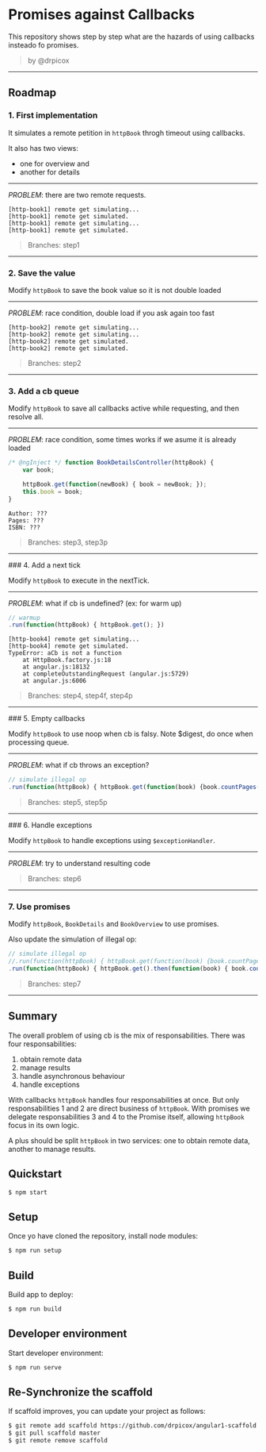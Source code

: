 Promises against Callbacks
==========================

This repository shows step by step what are the hazards of using callbacks insteado fo promises.

> by @drpicox

- - - - - - - - - - - - - - - - - - - - - - - - - - - - - - - - - - - - - - - 

Roadmap
-------

### 1. First implementation

It simulates a remote petition in `httpBook` throgh timeout using callbacks.

It also has two views: 
- one for overview and 
- another for details

- - - - - - - - - - - - - - - - - - - - - - - - - - - - - - - - - - - - - - - 

*PROBLEM*: there are two remote requests.

```
[http-book1] remote get simulating...
[http-book1] remote get simulated.
[http-book1] remote get simulating...
[http-book1] remote get simulated.
```

> Branches: step1

- - - - - - - - - - - - - - - - - - - - - - - - - - - - - - - - - - - - - - - 

### 2. Save the value

Modify `httpBook` to save the book value so it is not double loaded

- - - - - - - - - - - - - - - - - - - - - - - - - - - - - - - - - - - - - - - 

*PROBLEM*: race condition, double load if you ask again too fast

```
[http-book2] remote get simulating...
[http-book2] remote get simulating...
[http-book2] remote get simulated.
[http-book2] remote get simulated.
```

> Branches: step2

- - - - - - - - - - - - - - - - - - - - - - - - - - - - - - - - - - - - - - - 

### 3. Add a cb queue

Modify `httpBook` to save all callbacks active while requesting, and then resolve all.

- - - - - - - - - - - - - - - - - - - - - - - - - - - - - - - - - - - - - - - 

*PROBLEM*: race condition, some times works if we asume it is already loaded

```javascript
/* @ngInject */ function BookDetailsController(httpBook) {
    var book;

    httpBook.get(function(newBook) { book = newBook; });
    this.book = book;
}
```

```
Author: ???
Pages: ???
ISBN: ???
```

> Branches: step3, step3p

- - - - - - - - - - - - - - - - - - - - - - - - - - - - - - - - - - - - - - - 

### 4. Add a next tick

Modify `httpBook` to execute in the nextTick.

- - - - - - - - - - - - - - - - - - - - - - - - - - - - - - - - - - - - - - - 

*PROBLEM*: what if cb is undefined? (ex: for warm up)

```javascript
// warmup
.run(function(httpBook) { httpBook.get(); })
```

```
[http-book4] remote get simulating...
[http-book4] remote get simulated.
TypeError: aCb is not a function
    at HttpBook.factory.js:18
    at angular.js:18132
    at completeOutstandingRequest (angular.js:5729)
    at angular.js:6006
```

> Branches: step4, step4f, step4p

- - - - - - - - - - - - - - - - - - - - - - - - - - - - - - - - - - - - - - - 

### 5. Empty callbacks

Modify `httpBook` to use noop when cb is falsy. Note $digest, do once when processing queue.

- - - - - - - - - - - - - - - - - - - - - - - - - - - - - - - - - - - - - - - 

*PROBLEM*: what if cb throws an exception?

```javascript
// simulate illegal op
.run(function(httpBook) { httpBook.get(function(book) {book.countPages();}); })
```

> Branches: step5, step5p

- - - - - - - - - - - - - - - - - - - - - - - - - - - - - - - - - - - - - - - 

### 6. Handle exceptions

Modify `httpBook` to handle exceptions using `$exceptionHandler`.

- - - - - - - - - - - - - - - - - - - - - - - - - - - - - - - - - - - - - - - 

*PROBLEM*: try to understand resulting code

> Branches: step6

- - - - - - - - - - - - - - - - - - - - - - - - - - - - - - - - - - - - - - - 

### 7. Use promises

Modify `httpBook`, `BookDetails` and `BookOverview` to use promises.

Also update the simulation of illegal op:

```javascript
// simulate illegal op
//.run(function(httpBook) { httpBook.get(function(book) {book.countPages();}); })
.run(function(httpBook) { httpBook.get().then(function(book) { book.countPages(); }); })
```

> Branches: step7

- - - - - - - - - - - - - - - - - - - - - - - - - - - - - - - - - - - - - - - 

Summary
-------

The overall problem of using cb is the mix of responsabilities.
There was four responsabilities:

1. obtain remote data
2. manage results
3. handle asynchronous behaviour
4. handle exceptions

With callbacks `httpBook` handles four responsabilities at once. But only responsabilities 1 and 2 are direct business of `httpBook`. With promises we delegate responsabilities 3 and 4 to the Promise itself, allowing `httpBook` focus in its own logic.

A plus should be split `httpBook` in two services: one to obtain remote data, another to manage results.



Quickstart
----------

```bash
$ npm start
```

Setup
-----

Once yo have cloned the repository, install node modules:

```bash
$ npm run setup
```


Build
-----

Build app to deploy:

```bash
$ npm run build
```


Developer environment
---------------------

Start developer environment:

```bash
$ npm run serve
```

Re-Synchronize the scaffold
---------------------------

If scaffold improves, you can update your project as follows:

   ```bash
   $ git remote add scaffold https://github.com/drpicox/angular1-scaffold.git
   $ git pull scaffold master
   $ git remote remove scaffold
   ```
